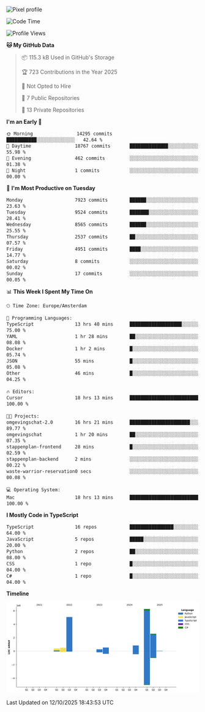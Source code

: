 ![Pixel profile](https://pixel-profile.vercel.app/api/github-stats?username=Atchferox&screen_effect=true&theme=rainbow
)


<!--START_SECTION:waka-->
![Code Time](http://img.shields.io/badge/Code%20Time-817%20hrs%2050%20mins-blue)

![Profile Views](http://img.shields.io/badge/Profile%20Views-0-blue)

**🐱 My GitHub Data** 

> 📦 115.3 kB Used in GitHub's Storage 
 > 
> 🏆 723 Contributions in the Year 2025
 > 
> 🚫 Not Opted to Hire
 > 
> 📜 7 Public Repositories 
 > 
> 🔑 13 Private Repositories 
 > 
**I'm an Early 🐤** 

```text
🌞 Morning                14295 commits       ███████████░░░░░░░░░░░░░░   42.64 % 
🌆 Daytime                18767 commits       ██████████████░░░░░░░░░░░   55.98 % 
🌃 Evening                462 commits         ░░░░░░░░░░░░░░░░░░░░░░░░░   01.38 % 
🌙 Night                  1 commits           ░░░░░░░░░░░░░░░░░░░░░░░░░   00.00 % 
```
📅 **I'm Most Productive on Tuesday** 

```text
Monday                   7923 commits        ██████░░░░░░░░░░░░░░░░░░░   23.63 % 
Tuesday                  9524 commits        ███████░░░░░░░░░░░░░░░░░░   28.41 % 
Wednesday                8565 commits        ██████░░░░░░░░░░░░░░░░░░░   25.55 % 
Thursday                 2537 commits        ██░░░░░░░░░░░░░░░░░░░░░░░   07.57 % 
Friday                   4951 commits        ████░░░░░░░░░░░░░░░░░░░░░   14.77 % 
Saturday                 8 commits           ░░░░░░░░░░░░░░░░░░░░░░░░░   00.02 % 
Sunday                   17 commits          ░░░░░░░░░░░░░░░░░░░░░░░░░   00.05 % 
```


📊 **This Week I Spent My Time On** 

```text
🕑︎ Time Zone: Europe/Amsterdam

💬 Programming Languages: 
TypeScript               13 hrs 40 mins      ███████████████████░░░░░░   75.00 % 
YAML                     1 hr 28 mins        ██░░░░░░░░░░░░░░░░░░░░░░░   08.08 % 
Docker                   1 hr 2 mins         █░░░░░░░░░░░░░░░░░░░░░░░░   05.74 % 
JSON                     55 mins             █░░░░░░░░░░░░░░░░░░░░░░░░   05.08 % 
Other                    46 mins             █░░░░░░░░░░░░░░░░░░░░░░░░   04.25 % 

🔥 Editors: 
Cursor                   18 hrs 13 mins      █████████████████████████   100.00 % 

🐱‍💻 Projects: 
omgevingschat-2.0        16 hrs 21 mins      ██████████████████████░░░   89.77 % 
omgevingschat            1 hr 20 mins        ██░░░░░░░░░░░░░░░░░░░░░░░   07.35 % 
stappenplan-frontend     28 mins             █░░░░░░░░░░░░░░░░░░░░░░░░   02.59 % 
stappenplan-backend      2 mins              ░░░░░░░░░░░░░░░░░░░░░░░░░   00.22 % 
waste-warrior-reservation0 secs              ░░░░░░░░░░░░░░░░░░░░░░░░░   00.08 % 

💻 Operating System: 
Mac                      18 hrs 13 mins      █████████████████████████   100.00 % 
```

**I Mostly Code in TypeScript** 

```text
TypeScript               16 repos            ████████████████░░░░░░░░░   64.00 % 
JavaScript               5 repos             █████░░░░░░░░░░░░░░░░░░░░   20.00 % 
Python                   2 repos             ██░░░░░░░░░░░░░░░░░░░░░░░   08.00 % 
CSS                      1 repo              █░░░░░░░░░░░░░░░░░░░░░░░░   04.00 % 
C#                       1 repo              █░░░░░░░░░░░░░░░░░░░░░░░░   04.00 % 
```



**Timeline**

![Lines of Code chart](https://raw.githubusercontent.com/Atchferox/Atchferox/main/assets/bar_graph.png)


 Last Updated on 12/10/2025 18:43:53 UTC
<!--END_SECTION:waka-->

